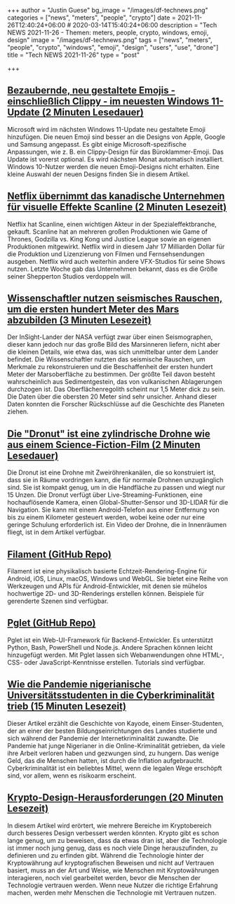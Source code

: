 +++
author = "Justin Guese"
bg_image = "/images/df-technews.png"
categories = ["news", "meters", "people", "crypto"]
date = 2021-11-26T12:40:24+06:00 # 2020-03-14T15:40:24+06:00
description = "Tech NEWS 2021-11-26 - Themen: meters, people, crypto, windows, emoji, design"
image = "/images/df-technews.png"
tags = ["news", "meters", "people", "crypto", "windows", "emoji", "design", "users", "use", "drone"]
title = "Tech NEWS 2021-11-26"
type = "post"

+++

## [Bezaubernde, neu gestaltete Emojis - einschließlich Clippy - im neuesten Windows 11-Update (2 Minuten Lesedauer)](https://arstechnica.com/gadgets/2021/11/adorable-redesigned-emoji-including-clippy-included-in-latest-windows-11-update/)

 Microsoft wird im nächsten Windows 11-Update neu gestaltete Emoji hinzufügen. Die neuen Emoji sind besser an die Designs von Apple, Google und Samsung angepasst. Es gibt einige Microsoft-spezifische Anpassungen, wie z. B. ein Clippy-Design für das Büroklammer-Emoji. Das Update ist vorerst optional. Es wird nächsten Monat automatisch installiert. Windows 10-Nutzer werden die neuen Emoji-Designs nicht erhalten. Eine kleine Auswahl der neuen Designs finden Sie in diesem Artikel.

## [Netflix übernimmt das kanadische Unternehmen für visuelle Effekte Scanline (2 Minuten Lesezeit)](https://www.theguardian.com/media/2021/nov/22/netflix-scoops-scanline-canadian-visual-effects-streaming)

 Netflix hat Scanline, einen wichtigen Akteur in der Spezialeffektbranche, gekauft. Scanline hat an mehreren großen Produktionen wie Game of Thrones, Godzilla vs. King Kong und Justice League sowie an eigenen Produktionen mitgewirkt. Netflix wird in diesem Jahr 17 Milliarden Dollar für die Produktion und Lizenzierung von Filmen und Fernsehsendungen ausgeben. Netflix wird auch weiterhin andere VFX-Studios für seine Shows nutzen. Letzte Woche gab das Unternehmen bekannt, dass es die Größe seiner Shepperton Studios verdoppeln will.

## [Wissenschaftler nutzen seismisches Rauschen, um die ersten hundert Meter des Mars abzubilden (3 Minuten Lesezeit)](https://arstechnica.com/science/2021/11/scientists-use-seismic-noise-to-image-first-hundred-meters-of-mars/?comments=1)

 Der InSight-Lander der NASA verfügt zwar über einen Seismographen, dieser kann jedoch nur das große Bild des Marsinneren liefern, nicht aber die kleinen Details, wie etwa das, was sich unmittelbar unter dem Lander befindet. Die Wissenschaftler nutzten das seismische Rauschen, um Merkmale zu rekonstruieren und die Beschaffenheit der ersten hundert Meter der Marsoberfläche zu bestimmen. Der größte Teil davon besteht wahrscheinlich aus Sedimentgestein, das von vulkanischen Ablagerungen durchzogen ist. Das Oberflächenregolith scheint nur 1,5 Meter dick zu sein. Die Daten über die obersten 20 Meter sind sehr unsicher. Anhand dieser Daten konnten die Forscher Rückschlüsse auf die Geschichte des Planeten ziehen.

## [Die "Dronut" ist eine zylindrische Drohne wie aus einem Science-Fiction-Film (2 Minuten Lesedauer)](https://petapixel.com/2021/11/22/the-dronut-is-a-cylindrical-drone-straight-out-of-science-fiction/)

 Die Dronut ist eine Drohne mit Zweiröhrenkanälen, die so konstruiert ist, dass sie in Räume vordringen kann, die für normale Drohnen unzugänglich sind. Sie ist kompakt genug, um in die Handfläche zu passen und wiegt nur 15 Unzen. Die Dronut verfügt über Live-Streaming-Funktionen, eine hochauflösende Kamera, einen Global-Shutter-Sensor und 3D-LIDAR für die Navigation. Sie kann mit einem Android-Telefon aus einer Entfernung von bis zu einem Kilometer gesteuert werden, wobei keine oder nur eine geringe Schulung erforderlich ist. Ein Video der Drohne, die in Innenräumen fliegt, ist in dem Artikel verfügbar.

## [Filament (GitHub Repo)](https://github.com/google/filament)

 Filament ist eine physikalisch basierte Echtzeit-Rendering-Engine für Android, iOS, Linux, macOS, Windows und WebGL. Sie bietet eine Reihe von Werkzeugen und APIs für Android-Entwickler, mit denen sie mühelos hochwertige 2D- und 3D-Renderings erstellen können. Beispiele für gerenderte Szenen sind verfügbar.

## [Pglet (GitHub Repo)](https://github.com/pglet/pglet)

 Pglet ist ein Web-UI-Framework für Backend-Entwickler. Es unterstützt Python, Bash, PowerShell und Node.js. Andere Sprachen können leicht hinzugefügt werden. Mit Pglet lassen sich Webanwendungen ohne HTML-, CSS- oder JavaScript-Kenntnisse erstellen. Tutorials sind verfügbar.

## [Wie die Pandemie nigerianische Universitätsstudenten in die Cyberkriminalität trieb (15 Minuten Lesezeit)](https://therecord.media/how-the-pandemic-pulled-nigerian-university-students-into-cybercrime/)

 Dieser Artikel erzählt die Geschichte von Kayode, einem Einser-Studenten, der an einer der besten Bildungseinrichtungen des Landes studierte und sich während der Pandemie der Internetkriminalität zuwandte. Die Pandemie hat junge Nigerianer in die Online-Kriminalität getrieben, da viele ihre Arbeit verloren haben und gezwungen sind, zu hungern. Das wenige Geld, das die Menschen hatten, ist durch die Inflation aufgebraucht. Cyberkriminalität ist ein beliebtes Mittel, wenn die legalen Wege erschöpft sind, vor allem, wenn es risikoarm erscheint.

## [Krypto-Design-Herausforderungen (20 Minuten Lesezeit)](https://paulstamatiou.com/crypto-design-challenges/)

 In diesem Artikel wird erörtert, wie mehrere Bereiche im Kryptobereich durch besseres Design verbessert werden könnten. Krypto gibt es schon lange genug, um zu beweisen, dass da etwas dran ist, aber die Technologie ist immer noch jung genug, dass es noch viele Dinge herauszufinden, zu definieren und zu erfinden gibt. Während die Technologie hinter der Kryptowährung auf kryptografischen Beweisen und nicht auf Vertrauen basiert, muss an der Art und Weise, wie Menschen mit Kryptowährungen interagieren, noch viel gearbeitet werden, bevor die Menschen der Technologie vertrauen werden. Wenn neue Nutzer die richtige Erfahrung machen, werden mehr Menschen die Technologie mit Vertrauen nutzen.

